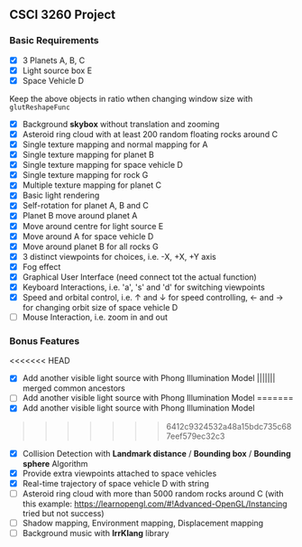 ## CSCI 3260 Project

### Basic Requirements

* [x] 3 Planets A, B, C
* [x] Light source box E
* [x] Space Vehicle D

Keep the above objects in ratio wthen changing window size with `glutReshapeFunc`

* [x] Background **skybox** without translation and zooming
* [x] Asteroid ring cloud with at least 200 random floating rocks around C
* [x] Single texture mapping and normal mapping for A
* [x] Single texture mapping for planet B
* [x] Single texture mapping for space vehicle D
* [x] Single texture mapping for rock G
* [x] Multiple texture mapping for planet C
* [x] Basic light rendering
* [x] Self-rotation for planet A, B and C
* [x] Planet B move around planet A
* [x] Move around centre for light source E
* [x] Move around A for space vehicle D
* [x] Move around planet B for all rocks G
* [x] 3 distinct viewpoints for choices, i.e. -X, +X, +Y axis
* [x] Fog effect
* [x] Graphical User Interface (need connect tot the actual function)
* [x] Keyboard Interactions, i.e. 'a', 's' and 'd' for switching viewpoints
* [x] Speed and orbital control, i.e. &uarr; and &darr; for speed controlling, &larr; and &rarr; for changing orbit size of space vehicle D
* [ ] Mouse Interaction, i.e. zoom in and out

### Bonus Features

<<<<<<< HEAD
* [x] Add another visible light source with Phong Illumination Model
||||||| merged common ancestors
* [ ] Add another visible light source with Phong Illumination Model
=======
* [X] Add another visible light source with Phong Illumination Model
>>>>>>> 6412c9324532a48a15bdc735c687eef579ec32c3
* [x] Collision Detection with **Landmark distance** / **Bounding box** / **Bounding sphere** Algorithm
* [x] Provide extra viewpoints attached to space vehicles
* [x] Real-time trajectory of space vehicle D with string
* [ ] Asteroid ring cloud with more than 5000 random rocks around C (with this example: https://learnopengl.com/#!Advanced-OpenGL/Instancing tried but not success)
* [ ] Shadow mapping, Environment mapping, Displacement mapping
* [ ] Background music with **IrrKlang** library
